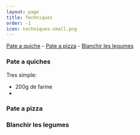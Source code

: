 ```yaml
---
layout: page
title: Techniques
order: -1
icon: techniques-small.png
---
```


[Pate a quiche](/techniques#pate-quiche) - [Pate a
pizza](/techniques#pate-pizza) - [Blanchir les legumes](/techniques#blanchir)


### <a name="pate-quiche"></a> Pate a quiches
Tres simple:
- 200g de farine
- 

### <a name="pate-pizza"></a> Pate a pizza

### <a name="blanchir"></a> Blanchir les legumes
